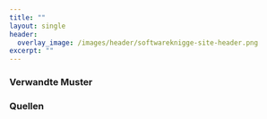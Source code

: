 ```yaml
---
title: ""
layout: single
header:
  overlay_image: /images/header/softwareknigge-site-header.png
excerpt: ""
---
```



### Verwandte Muster


### Quellen
